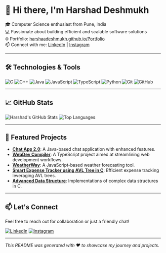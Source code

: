 
# 👋 Hi there, I'm Harshad Deshmukh

🎓 Computer Science enthusiast from Pune, India  
💻 Passionate about building efficient and scalable software solutions  
🌐 Portfolio: [harshaadeshmukh.github.io/Portfolio](https://harshaadeshmukh.github.io/Portfolio/)  
📫 Connect with me: [LinkedIn](https://www.linkedin.com/in/harshad-deshmukh-955307299) | [Instagram](https://www.instagram.com/harshad.deshmukh_)

---

## 🛠️ Technologies & Tools

![C](https://img.shields.io/badge/-C-00599C?style=flat-square&logo=c)
![C++](https://img.shields.io/badge/-C++-00599C?style=flat-square&logo=c%2B%2B)
![Java](https://img.shields.io/badge/-Java-007396?style=flat-square&logo=java)
![JavaScript](https://img.shields.io/badge/-JavaScript-F7DF1E?style=flat-square&logo=javascript)
![TypeScript](https://img.shields.io/badge/-TypeScript-3178C6?style=flat-square&logo=typescript)
![Python](https://img.shields.io/badge/-Python-3776AB?style=flat-square&logo=python)
![Git](https://img.shields.io/badge/-Git-F05032?style=flat-square&logo=git)
![GitHub](https://img.shields.io/badge/-GitHub-181717?style=flat-square&logo=github)

---

## 📈 GitHub Stats

![Harshad's GitHub Stats](https://github-readme-stats.vercel.app/api?username=harshaadeshmukh&show_icons=true&theme=radical)
![Top Languages](https://github-readme-stats.vercel.app/api/top-langs/?username=harshaadeshmukh&layout=compact&theme=radical)

---

## 📌 Featured Projects

- [**Chat App 2.0**](https://github.com/harshaadeshmukh/chat-app-2.0): A Java-based chat application with enhanced features.
- [**WebDev Compiler**](https://github.com/harshaadeshmukh/WebDev-Compiler): A TypeScript project aimed at streamlining web development workflows.
- [**WeatherWay**](https://github.com/harshaadeshmukh/WeatherWay): A JavaScript-based weather forecasting tool.
- [**Smart Expense Tracker using AVL Tree in C**](https://github.com/harshaadeshmukh/Smart-Expense-Tracker-using-AVL-Tree-in-C): Efficient expense tracking leveraging AVL trees.
- [**Advanced Data Structure**](https://github.com/harshaadeshmukh/Advanced-Data-Structure): Implementations of complex data structures in C.

---

## 📫 Let's Connect

Feel free to reach out for collaboration or just a friendly chat!

[![LinkedIn](https://img.shields.io/badge/-LinkedIn-0A66C2?style=flat-square&logo=linkedin&logoColor=white)](https://www.linkedin.com/in/harshad-deshmukh-955307299)
[![Instagram](https://img.shields.io/badge/-Instagram-E4405F?style=flat-square&logo=instagram&logoColor=white)](https://www.instagram.com/harshad.deshmukh_)

---

*This README was generated with ❤️ to showcase my journey and projects.*
